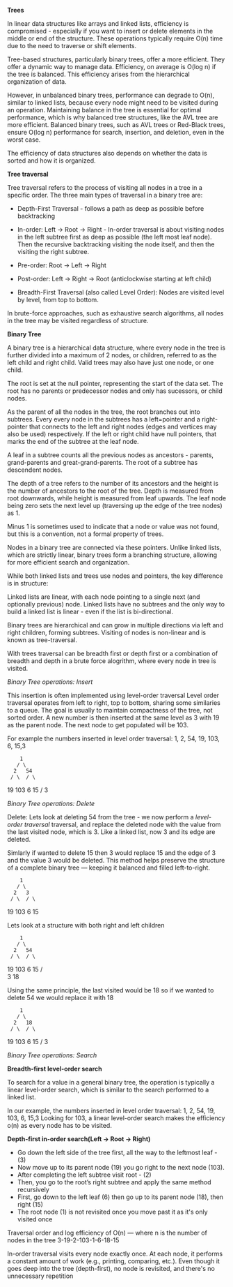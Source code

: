 __Trees__

In linear data structures like arrays and linked lists, efficiency is compromised - especially if you want to insert or delete elements in the middle or end of the structure. These operations typically require O(n) time due to the need to traverse or shift elements.

Tree-based structures, particularly binary trees, offer a more efficient. They offer a dynamic way to manage data. Efficiency, on average is O(log n) if the tree is balanced. This efficiency arises from the hierarchical organization of data.

However, in unbalanced binary trees, performance can degrade to O(n), similar to linked lists, because every node might need to be visited during an operation. Maintaining balance in the tree is essential for optimal performance, which is why balanced tree structures, like the AVL tree are more efficient. Balanced binary trees, such as AVL trees or Red-Black trees, ensure O(log n) performance for search, insertion, and deletion, even in the worst case.

The efficiency of data structures also depends on whether the data is sorted and how it is organized.

__Tree traversal__

Tree traversal refers to the process of visiting all nodes in a tree in a specific order. The three main types of traversal in a binary tree are:

- Depth-First Traversal - follows a path as deep as possible before backtracking

- In-order: Left → Root → Right - In-order traversal is about visiting nodes in the left subtree first as deep as possible (the left most leaf node). Then the recursive backtracking visiting the node itself, and then the visiting the right subtree.

- Pre-order: Root → Left → Right

- Post-order: Left → Right → Root (anticlockwise starting at left child)

- Breadth-First Traversal (also called Level Order): Nodes are visited level by level, from top to bottom.

In brute-force approaches, such as exhaustive search algorithms, all nodes in the tree may be visited regardless of structure.

__Binary Tree__

A binary tree is a hierarchical data structure, where every node in the tree is further divided into a maximum of 2 nodes, or children, referred to as the left child and right child. Valid trees may also have just one node, or one child.

The root is set at the null pointer, representing the start of the data set. The root has no parents or predecessor nodes and only has sucessors, or child nodes.

As the parent of all the nodes in the tree, the root branches out into subtrees. Every every node in the subtrees has a left=pointer and a right-pointer that connects to the left and right nodes (edges and vertices may also be used) respectively. If the left or right child have null pointers, that marks the end of the subtree at the leaf node.

A leaf in a subtree counts all the previous nodes as ancestors - parents, grand-parents and great-grand-parents. The root of a subtree has descendent nodes.

The depth of a tree refers to the number of its ancestors and the height is the number of ancestors to the root of the tree. Depth is measured from root downwards, while height is measured from leaf upwards. The leaf node being zero sets the next level up (traversing up the edge of the tree nodes) as 1.

Minus 1 is sometimes used to indicate that a node or value was not found, but this is a convention, not a formal property of trees.

Nodes in a binary tree are connected via these pointers. Unlike linked lists, which are strictly linear, binary trees form a branching structure, allowing for more efficient search and organization.

While both linked lists and trees use nodes and pointers, the key difference is in structure:

Linked lists are linear, with each node pointing to a single next (and optionally previous) node. Linked lists have no subtrees and the only way to build a linked list is linear - even if the list is bi-directional.

Binary trees are hierarchical and can grow in multiple directions via left and right children, forming subtrees. Visiting of nodes is non-linear and is known as tree-traversal.

With trees traversal can be breadth first or depth first or a combination of breadth and depth in a brute force alogrithm, where every node in tree is visited.

_Binary Tree operations: Insert_

This insertion is often implemented using level-order traversal Level order traversal operates from left to right, top to bottom, sharing some similaries to a queue. The goal is usually to maintain compactness of the tree, not sorted order. A new number is then inserted at the same level as 3 with 19 as the parent node. The next node to get populated will be 103.

For example the numbers inserted in level order traversal: 1, 2, 54, 19, 103, 6, 15,3

        1
       / \
      2   54
     / \  / \
   19 103 6 15
   /
  3

_Binary Tree operations: Delete_

Delete: Lets look at deleting 54 from the tree - we now perform a _level-order traversal_ traversal, and replace the deleted node with the value from the last visited node, which is 3. Like a linked list, now 3 and its edge are deleted.

Simlarly if wanted to delete 15 then 3 would replace 15 and the edge of 3 and the value 3 would be deleted.  This method helps preserve the structure of a complete binary tree — keeping it balanced and filled left-to-right.


        1
       / \
      2   3
     / \  / \
   19 103 6 15

   Lets look at a structure with both right and left children

        1
       / \
      2   54
     / \  / \
   19 103 6 15
   / \
  3   18

  Using the same principle, the last visited would be 18 so if we wanted to delete 54 we would replace it with 18

        1
       / \
      2   18
     / \  / \
   19 103 6 15
   /
  3

_Binary Tree operations: Search_

__Breadth-first level-order search__

To search for a value in a general binary tree, the operation is typically a linear level-order search, which is similar to the search performed to a linked list.

In our example,  the numbers inserted in level order traversal: 1, 2, 54, 19, 103, 6, 15,3
Looking for 103, a linear level-order search makes the efficiency o(n) as every node has to be visited.

__Depth-first in-order search(Left → Root → Right)__

- Go down the left side of the tree first, all the way to the leftmost leaf - (3)
- Now move up to its parent node (19) you go right to the next node (103).
- After completing the left subtree visit root - (2)
- Then, you go to the root’s right subtree and apply the same method recursively
- First, go down to the left leaf (6) then go up to its parent node (18), then right (15)
- The root node (1) is not revisited once you move past it as it's only visited once

Traversal order and log efficiency of  O(n) — where n is the number of nodes in the tree
3-19-2-103-1-6-18-15

In-order traversal visits every node exactly once. At each node, it performs a constant amount of work (e.g., printing, comparing, etc.). Even though it goes deep into the tree (depth-first), no node is revisited, and there's no unnecessary repetition

